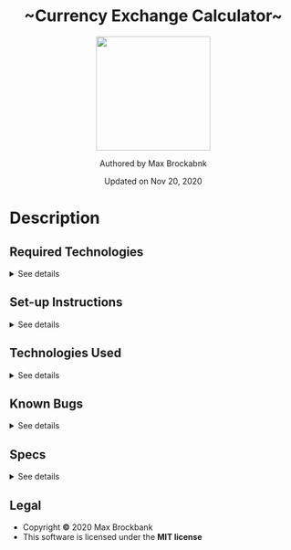 <h1 align="center">~Currency Exchange Calculator~</h1>
<div align="center">
<img src="https://github.com/MaxBrockbank.png" width="200px" height="auto" >
</div>
<p align="center">Authored by Max Brockabnk</p>
<p align="center">Updated on Nov 20, 2020</p>

# Description

## Required Technologies
<details>
<summary>See details</summary>

* Node.js / Webpack
* Modern web broswer
* Text editor
* ExchangeRate-API key _(see set-up instructions below)_

</details>

## Set-up Instructions
<details>
<summary>See details</summary>

1. Clone this repo to your computer
2. Go to the [ExchangeRate-API](https://www.exchangerate-api.com/) website and sign up for an API key (the free plan is all you need, see the _Standard Endpoint_ documentation for details on the API call made).
3. Create a `.env` file in the highest level of the project directory and create a global variable called `API_KEY` and set it equal to your api key that you just signed up for. Should look like: `API_KEY = (_your api key here_)`
4. Run `npm i` while in the highest level of the project directory to install node_modules/
5. Run `npm start` while in the highest level of the project directory which will launch the development server in your browser.

</details>

## Technologies Used
<details>
<summary>See details</summary>

* HTML 
* CSS / Bootstrap
* JavaScript / jQuery
* Node.js / Webpack
* ExchangeRate API

</details>

## Known Bugs
<details>
<summary>See details</summary>

</details>

## Specs
<details>
<summary>See details</summary>

| Behavior  | Input | Output  |
| :--- | :---: |  :---: |
|1. Make ExchangeRate API request| | Promise|
|2. Import API call response to main.js| | |
|3. Check if the API call response is an error object|||
|4. If not an error object, grab specific country conversion rate| country code = "EUR" | conversion rate=0.844|
|5. HTML dropdown selection with options whose values are set to a corresponding country code| Europe | "EUR"|
|6. UI Logic to grab the value of the currently selected dropdown option to be set to the variable `code` attached to a button event listener|||

</details>

## Legal
* Copyright __©__ 2020 Max Brockbank
* This software is licensed under the __MIT license__